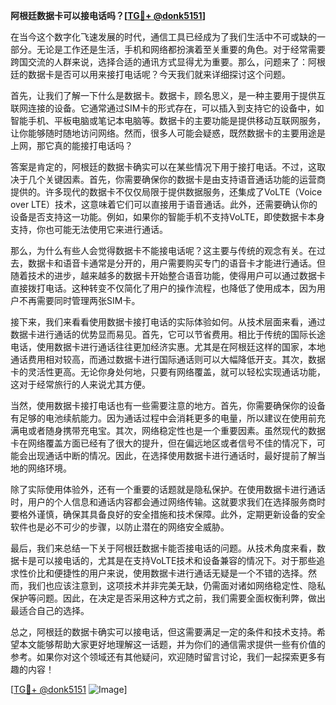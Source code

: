 **阿根廷数据卡可以接电话吗？[[TG💪+ @donk5151](https://t.me/s/donk5151)]**

在当今这个数字化飞速发展的时代，通信工具已经成为了我们生活中不可或缺的一部分。无论是工作还是生活，手机和网络都扮演着至关重要的角色。对于经常需要跨国交流的人群来说，选择合适的通讯方式显得尤为重要。那么，问题来了：阿根廷的数据卡是否可以用来接打电话呢？今天我们就来详细探讨这个问题。

首先，让我们了解一下什么是数据卡。数据卡，顾名思义，是一种主要用于提供互联网连接的设备。它通常通过SIM卡的形式存在，可以插入到支持它的设备中，如智能手机、平板电脑或笔记本电脑等。数据卡的主要功能是提供移动互联网服务，让你能够随时随地访问网络。然而，很多人可能会疑惑，既然数据卡的主要用途是上网，那它真的能接打电话吗？

答案是肯定的，阿根廷的数据卡确实可以在某些情况下用于接打电话。不过，这取决于几个关键因素。首先，你需要确保你的数据卡是由支持语音通话功能的运营商提供的。许多现代的数据卡不仅仅局限于提供数据服务，还集成了VoLTE（Voice over LTE）技术，这意味着它们可以直接用于语音通话。此外，还需要确认你的设备是否支持这一功能。例如，如果你的智能手机不支持VoLTE，即使数据卡本身支持，你也可能无法使用它来进行通话。

那么，为什么有些人会觉得数据卡不能接电话呢？这主要与传统的观念有关。在过去，数据卡和语音卡通常是分开的，用户需要购买专门的语音卡才能进行通话。但随着技术的进步，越来越多的数据卡开始整合语音功能，使得用户可以通过数据卡直接拨打电话。这种转变不仅简化了用户的操作流程，也降低了使用成本，因为用户不再需要同时管理两张SIM卡。

接下来，我们来看看使用数据卡接打电话的实际体验如何。从技术层面来看，通过数据卡进行通话的优势显而易见。首先，它可以节省费用。相比于传统的国际长途电话，使用数据卡进行通话往往更加经济实惠。尤其是在阿根廷这样的国家，本地通话费用相对较高，而通过数据卡进行国际通话则可以大幅降低开支。其次，数据卡的灵活性更高。无论你身处何地，只要有网络覆盖，就可以轻松实现通话功能，这对于经常旅行的人来说尤其方便。

当然，使用数据卡接打电话也有一些需要注意的地方。首先，你需要确保你的设备有足够的电池续航能力。因为通话过程中会消耗更多的电量，所以建议在使用前充满电或者随身携带充电宝。其次，网络稳定性也是一个重要因素。虽然现代的数据卡在网络覆盖方面已经有了很大的提升，但在偏远地区或者信号不佳的情况下，可能会出现通话中断的情况。因此，在选择使用数据卡进行通话时，最好提前了解当地的网络环境。

除了实际使用体验外，还有一个重要的话题就是隐私保护。在使用数据卡进行通话时，用户的个人信息和通话内容都会通过网络传输。这就要求我们在选择服务商时要格外谨慎，确保其具备良好的安全措施和技术保障。此外，定期更新设备的安全软件也是必不可少的步骤，以防止潜在的网络安全威胁。

最后，我们来总结一下关于阿根廷数据卡能否接电话的问题。从技术角度来看，数据卡是可以接电话的，尤其是在支持VoLTE技术和设备兼容的情况下。对于那些追求性价比和便捷性的用户来说，使用数据卡进行通话无疑是一个不错的选择。然而，我们也应该注意到，这项技术并非完美无缺，仍需面对诸如网络稳定性、隐私保护等问题。因此，在决定是否采用这种方式之前，我们需要全面权衡利弊，做出最适合自己的选择。

总之，阿根廷的数据卡确实可以接电话，但这需要满足一定的条件和技术支持。希望本文能够帮助大家更好地理解这一话题，并为你们的通信需求提供一些有价值的参考。如果你对这个领域还有其他疑问，欢迎随时留言讨论，我们一起探索更多有趣的内容！

[[TG💪+ @donk5151](https://t.me/s/donk5151) ![Image](https://i.postimg.cc/rwNCRYN7/Snipaste-2025-04-30-17-27-05.png)]
